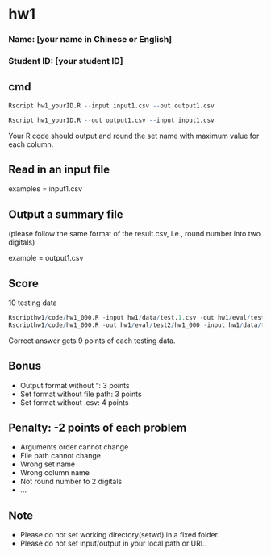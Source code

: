 # hw1

### Name: [your name in Chinese or English]
### Student ID: [your student ID]

## cmd

```R
Rscript hw1_yourID.R --input input1.csv --out output1.csv

Rscript hw1_yourID.R --out output1.csv --input input1.csv
```

Your R code should output and round the set name with maximum value for each column.

## Read in an input file

examples = input1.csv

## Output a summary file

(please follow the same format of the result.csv, i.e., round number into two digitals)

example =  output1.csv

## Score

10 testing data

```R
Rscripthw1/code/hw1_000.R -input hw1/data/test.1.csv -out hw1/eval/test1/hw1_000
Rscripthw1/code/hw1_000.R -out hw1/eval/test2/hw1_000 -input hw1/data/test.2.csv
```
Correct answer gets 9 points of each testing data.

## Bonus

- Output format without “: 3 points
- Set format without file path: 3 points
- Set format without .csv: 4 points

## Penalty: -2 points of each problem

- Arguments order cannot change
- File path cannot change
- Wrong set name
- Wrong column name
- Not round number to 2 digitals
- …

## Note

- Please do not set working directory(setwd) in a fixed folder.
- Please do not set input/output in your local path or URL.
